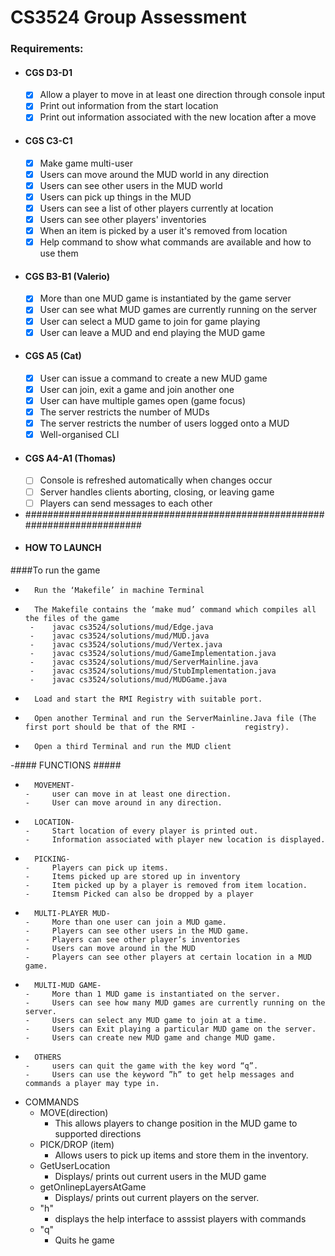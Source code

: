 # CS3524 Group Assessment

### Requirements:
- #### CGS D3-D1
    - [x] Allow a player to move in at least one direction through console input
    - [x] Print out information from the start location
    - [x] Print out information associated with the new location after a move
- #### CGS C3-C1
    - [x] Make game multi-user
    - [x] Users can move around the MUD world in any direction
    - [x] Users can see other users in the MUD world
    - [x] Users can pick up things in the MUD
    - [x] Users can see a list of other players currently at location
    - [x] Users can see other players' inventories
    - [x] When an item is picked by a user it's removed from location
    - [x] Help command to show what commands are available and how to use them
- #### CGS B3-B1 (Valerio)
    - [x] More than one MUD game is instantiated by the game server
    - [x] User can see what MUD games are currently running on the server
    - [x] User can select a MUD game to join for game playing
    - [x] User can leave a MUD and end playing the MUD game
- #### CGS A5 (Cat)
    - [x] User can issue a command to create a new MUD game
    - [x] User can join, exit a game and join another one
    - [x] User can have multiple games open (game focus)
    - [x] The server restricts the number of MUDs
    - [x] The server restricts the number of users logged onto a MUD
    - [x] Well-organised CLI
- #### CGS A4-A1 (Thomas)
    - [ ] Console is refreshed automatically when changes occur
    - [ ] Server handles clients aborting, closing, or leaving game
    - [ ] Players can send messages to each other

 -  ###########################################################################
 -  #### HOW TO LAUNCH  ######
   ####To run the game
-   	Run the ‘Makefile’ in machine Terminal 
-   	The Makefile contains the ‘make mud’ command which compiles all the files of the game 
       -	javac cs3524/solutions/mud/Edge.java
       -	javac cs3524/solutions/mud/MUD.java
       -	javac cs3524/solutions/mud/Vertex.java
       -	javac cs3524/solutions/mud/GameImplementation.java
       -	javac cs3524/solutions/mud/ServerMainline.java
       -	javac cs3524/solutions/mud/StubImplementation.java
       -	javac cs3524/solutions/mud/MUDGame.java
-   	Load and start the RMI Registry with suitable port.
-   	Open another Terminal and run the ServerMainline.Java file (The first port should be that of the RMI -           registry).
-   	Open a third Terminal and run the MUD client

-#### FUNCTIONS  ##### 
-   	MOVEMENT- 
      -  	user can move in at least one direction.
      -  	User can move around in any direction.
-   	LOCATION- 
      -  	Start location of every player is printed out.
      -  	Information associated with player new location is displayed.
-   	PICKING-
      -  	Players can pick up items.
      -  	Items picked up are stored up in inventory
      -  	Item picked up by a player is removed from item location.
      -  	Itemsm Picked can also be dropped by a player
-   	MULTI-PLAYER MUD-
      -  	More than one user can join a MUD game.
      -  	Players can see other users in the MUD game.
      -  	Players can see other player’s inventories
      -  	Users can move around in the MUD
      -  	Players can see other players at certain location in a MUD game.
    
-   	MULTI-MUD GAME-
      -	    More than 1 MUD game is instantiated on the server.
      - 	Users can see how many MUD games are currently running on the server.
      - 	Users can select any MUD game to join at a time.
      - 	Users can Exit playing a particular MUD game on the server.
      - 	Users can create new MUD game and change MUD game.
-   	OTHERS
      - 	users can quit the game with the key word “q”.
      - 	Users can use the keyword ”h” to get help messages and commands a player may type in.

    
-   COMMANDS
    -  MOVE(direction)
        -  This allows players to change position in the MUD game to supported directions
    -  PICK/DROP (item)
        -  Allows users to pick up items and store them in the inventory.
    -  GetUserLocation
        -  Displays/ prints out current users in the MUD game      
    -  getOnlinepLayersAtGame
        -  Displays/ prints out current players on the server.   
    -  "h"
        -  displays the help interface to asssist players with commands
    -  "q"
        -  Quits he game    
    
   

